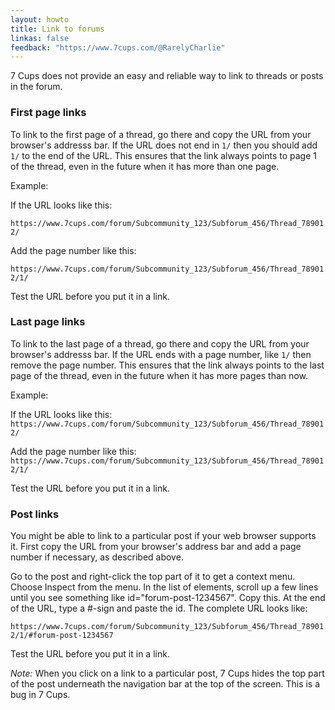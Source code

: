 ```yaml
---
layout: howto
title: Link to forums
linkas: false
feedback: "https://www.7cups.com/@RarelyCharlie"
---
```

7 Cups does not provide an easy and reliable way to link to threads or posts in the forum.

### First page links

To link to the first page of a thread, go there and copy the URL from your browser's addresss bar.
If the URL does not end in `1/` then you should add `1/` to the end of the URL. This ensures that the 
link always points to page 1 of the thread, even in the future when it has more than one page.

Example:

If the URL looks like this:

`https://www.7cups.com/forum/Subcommunity_123/Subforum_456/Thread_789012/`

Add the page number like this:

`https://www.7cups.com/forum/Subcommunity_123/Subforum_456/Thread_789012/1/`

Test the URL before you put it in a link.

### Last page links

To link to the last page of a thread, go there and copy the URL from your browser's addresss bar.
If the URL ends with a page number, like `1/` then remove the page number. This ensures that the 
link always points to the last page of the thread, even in the future when it has more pages than now.

Example:

If the URL looks like this:
`https://www.7cups.com/forum/Subcommunity_123/Subforum_456/Thread_789012/`

Add the page number like this:
`https://www.7cups.com/forum/Subcommunity_123/Subforum_456/Thread_789012/1/`

Test the URL before you put it in a link.

### Post links

You might be able to link to a particular post if your web browser supports it. First copy the URL
from your browser's address bar and add a page number if necessary, as described above.

Go to the post and right-click the top part of it to get a context menu. Choose Inspect from the menu.
In the list of elements, scroll up a few lines until you see something like id="forum-post-1234567".
Copy this. At the end of the URL, type a #-sign and paste the id. The complete URL looks like:

`https://www.7cups.com/forum/Subcommunity_123/Subforum_456/Thread_789012/1/#forum-post-1234567`

Test the URL before you put it in a link.

*Note:* When you click on a link to a particular post, 7 Cups hides the top part of the post underneath the
navigation bar at the top of the screen. This is a bug in 7 Cups.
